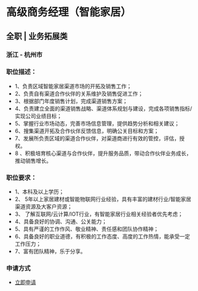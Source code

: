 
# 高级商务经理（智能家居）
## 全职  |  业务拓展类
### 浙江 - 杭州市

### 职位描述：
- 1、负责区域智能家居渠道市场的开拓及销售工作；
- 2、负责自有渠道合作伙伴的关系维护及销售促进工作；
- 3、根据部门年度销售计划，完成渠道销售方案；
- 4、负责建立全面的渠道销售战略、渠道体系规划与建设，完成各项销售指标/实现公司业绩目标；
- 5、掌握行业市场动态，完善市场信息管理，提供趋势分析和相关建议；
- 6、搜集渠道开拓及合作伙伴反馈信息，明确公关目标和方案；
- 7、发展所负责区域的渠道合作伙伴，对渠道商进行有效的管控，评估，授权。
- 8 、积极培育核心渠道与合作伙伴，提升服务品质，带动合作伙伴业务成长，推动销售增长。

### 职位要求：
- 1、本科及以上学历；
- 2、 5年以上家居建材或智能物联网行业经验，具有丰富的建材行业/智能家居渠道资源及大客户资源；
- 3、 了解互联网/云计算/IOT行业，有智能家居行业相关经验者优先考虑；
- 4、具备良好的协调、沟通、公关能力；
- 5、具有严谨的工作作风、敬业精神、责任感和团队协作精神；
- 6、具备良好的职业道德，有积极的工作态度、高度的工作热情，能承受一定工作压力；
- 7、富有团队精神，乐于分享。
### 申请方式
- <a href="mailto:hr@tuya.com" title=yourName-高级商务经理（智能家居）>立即申请</a>